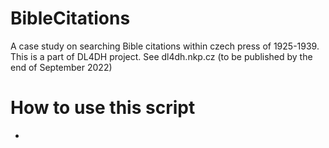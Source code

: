 # BibleCitations
A case study on searching Bible citations within czech press of 1925-1939. This is a part of DL4DH project.
See dl4dh.nkp.cz (to be published by the end of September 2022)

# How to use this script
- 
